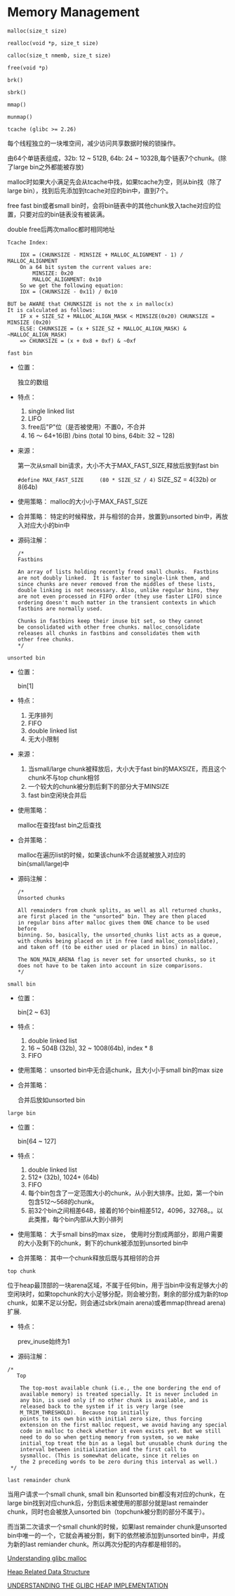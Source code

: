 
# Memory Management

`malloc(size_t size)`

`realloc(void *p, size_t size)`

`calloc(size_t nmemb, size_t size)`

`free(void *p)`

`brk()`

`sbrk()`

`mmap()`

`munmap()`

`tcache (glibc >= 2.26)`

每个线程独立的一块堆空间，减少访问共享数据时候的锁操作。

由64个单链表组成，32b: 12 ~ 512B, 64b: 24 ~ 1032B,每个链表7个chunk。(除了large bin之外都能被存放)

malloc时如果大小满足先会从tcache中找，如果tcache为空，则从bin找（除了large bin），找到后先添加到tcache对应的bin中，直到7个。

free fast bin或者small bin时，会将bin链表中的其他chunk放入tache对应的位置，只要对应的bin链表没有被装满。

double free后两次malloc都时相同地址

```comment
Tcache Index:

    IDX = (CHUNKSIZE - MINSIZE + MALLOC_ALIGNMENT - 1) / MALLOC_ALIGNMENT
    On a 64 bit system the current values are:
        MINSIZE: 0x20
        MALLOC_ALIGNMENT: 0x10
    So we get the following equation:
    IDX = (CHUNKSIZE - 0x11) / 0x10

BUT be AWARE that CHUNKSIZE is not the x in malloc(x)
It is calculated as follows:
    IF x + SIZE_SZ + MALLOC_ALIGN_MASK < MINSIZE(0x20) CHUNKSIZE = MINSIZE (0x20)
    ELSE: CHUNKSIZE = (x + SIZE_SZ + MALLOC_ALIGN_MASK) & ~MALLOC_ALIGN_MASK) 
    => CHUNKSIZE = (x + 0x8 + 0xf) & ~0xf
```

`fast bin`

- 位置：

    独立的数组

- 特点：

    1. single linked list
    2. LIFO
    3. free后"P"位（是否被使用）不置0，不合并
    4. 16 ～ 64+16(B) /bins (total 10 bins, 64bit: 32 ~ 128)

- 来源：

    第一次从small bin请求，大小不大于MAX_FAST_SIZE,释放后放到fast bin

    `#define MAX_FAST_SIZE     (80 * SIZE_SZ / 4)` SIZE_SZ = 4(32b) or 8(64b)

- 使用策略：
    malloc的大小小于MAX_FAST_SIZE

- 合并策略：
    特定的时候释放，并与相邻的合并，放置到unsorted bin中，再放入对应大小的bin中

- 源码注解：

    ```comment
    /*
    Fastbins

    An array of lists holding recently freed small chunks.  Fastbins
    are not doubly linked.  It is faster to single-link them, and
    since chunks are never removed from the middles of these lists,
    double linking is not necessary. Also, unlike regular bins, they
    are not even processed in FIFO order (they use faster LIFO) since
    ordering doesn't much matter in the transient contexts in which
    fastbins are normally used.

    Chunks in fastbins keep their inuse bit set, so they cannot
    be consolidated with other free chunks. malloc_consolidate
    releases all chunks in fastbins and consolidates them with
    other free chunks.
    */
    ```

`unsorted bin`

- 位置：

    bin[1]

- 特点：

    1. 无序排列
    2. FIFO
    3. double linked list
    4. 无大小限制

- 来源：

    1. 当small/large chunk被释放后，大小大于fast bin的MAXSIZE，而且这个chunk不与top chunk相邻
    2. 一个较大的chunk被分割后剩下的部分大于MINSIZE
    3. fast bin空闲块合并后

- 使用策略：

    malloc在查找fast bin之后查找

- 合并策略：

    malloc在遍历list的时候，如果该chunk不合适就被放入对应的bin(small/large)中

- 源码注解：

    ```comment
    /*
   Unsorted chunks

    All remainders from chunk splits, as well as all returned chunks,
    are first placed in the "unsorted" bin. They are then placed
    in regular bins after malloc gives them ONE chance to be used before
    binning. So, basically, the unsorted_chunks list acts as a queue,
    with chunks being placed on it in free (and malloc_consolidate),
    and taken off (to be either used or placed in bins) in malloc.

    The NON_MAIN_ARENA flag is never set for unsorted chunks, so it
    does not have to be taken into account in size comparisons.
    */
    ```

`small bin`

- 位置：

    bin[2 ~ 63]

- 特点：
    1. double linked list
    2. 16 ~ 504B (32b), 32 ~ 1008(64b), index * 8
    3. FIFO

- 使用策略：
    unsorted bin中无合适chunk，且大小小于small bin的max size

- 合并策略：

    合并后放如unsorted bin

`large bin`

- 位置：

    bin[64 ~ 127]

- 特点：
    1. double linked list
    2. 512+ (32b), 1024+ (64b)
    3. FIFO
    4. 每个bin包含了一定范围大小的chunk，从小到大排序。比如，第一个bin包含512～568的chunk。
    5. 前32个bin之间相差64B，接着的16个bin相差512，4096，32768。。以此类推，每个bin内部从大到小排列

- 使用策略：
    大于small bins的max size， 使用时分割成两部分，即用户需要的大小及剩下的chunk，剩下的chunk被添加到unsorted bin中

- 合并策略：
    其中一个chunk释放后既与其相邻的合并

`top chunk`

位于heap最顶部的一块arena区域，不属于任何bin，用于当bin中没有足够大小的空闲块时，如果topchunk的大小足够分配，则会被分割，剩余的部分成为新的top chunk，如果不足以分配，则会通过sbrk(main arena)或者mmap(thread arena)扩展.

- 特点：

    prev_inuse始终为1

- 源码注解：

```comment
/*
   Top

    The top-most available chunk (i.e., the one bordering the end of
    available memory) is treated specially. It is never included in
    any bin, is used only if no other chunk is available, and is
    released back to the system if it is very large (see
    M_TRIM_THRESHOLD).  Because top initially
    points to its own bin with initial zero size, thus forcing
    extension on the first malloc request, we avoid having any special
    code in malloc to check whether it even exists yet. But we still
    need to do so when getting memory from system, so we make
    initial_top treat the bin as a legal but unusable chunk during the
    interval between initialization and the first call to
    sysmalloc. (This is somewhat delicate, since it relies on
    the 2 preceding words to be zero during this interval as well.)
 */
```

`last remainder chunk`

当用户请求一个small chunk, small bin 和unsorted bin都没有对应的chunk，在large bin找到对应chunk后，分割后未被使用的那部分就是last remainder chunk，同时也会被放入unsorted bin（topchunk被分割的部分不属于）。

而当第二次请求一个small chunk的时候，如果last remainder chunk是unsorted bin中唯一的一个，它就会再被分割，剩下的依然被添加到unsorted bin中，并成为新的last remiander chunk。所以两次分配的内存都是相邻的。

[Understanding glibc malloc](https://sploitfun.wordpress.com/2015/02/10/understanding-glibc-malloc/)

[Heap Related Data Structure](https://ctf-wiki.github.io/ctf-wiki/pwn/linux/glibc-heap/heap_structure-zh/)

[UNDERSTANDING THE GLIBC HEAP IMPLEMENTATION](https://azeria-labs.com/heap-exploitation-part-2-glibc-heap-free-bins/)
